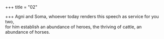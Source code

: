 +++
title = "02"

+++
Agni and Soma, whoever today renders this speech as service for  you two,  
for him establish an abundance of heroes, the thriving of cattle, an  
abundance of horses.  